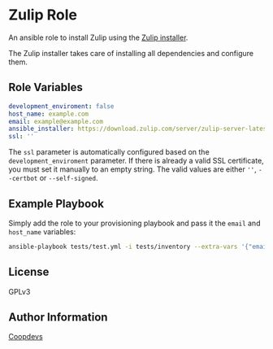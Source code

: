 Zulip Role
=========

An ansible role to install Zulip using the [Zulip installer](https://zulip.readthedocs.io/en/stable/production/install.html).

The Zulip installer takes care of installing all dependencies and configure them.


Role Variables
--------------

```yaml
development_enviroment: false
host_name: example.com
email: example@example.com
ansible_installer: https://download.zulip.com/server/zulip-server-latest.tar.gz
ssl: ''
```

The `ssl` parameter is automatically configured based on the `development_enviroment` parameter. If there is already a valid SSL certificate, you must set it manually to an empty string. The valid values are either `''`, `--certbot` or `--self-signed`.

Example Playbook
----------------
Simply add the role to your provisioning playbook and pass it the `email` and `host_name` variables:

```bash
ansible-playbook tests/test.yml -i tests/inventory --extra-vars '{"email":"email@example.com", "host_name":"zulip.local", development_enviroment: true}'
```
License
-------

GPLv3

Author Information
------------------

[Coopdevs](https://coopdevs.org)